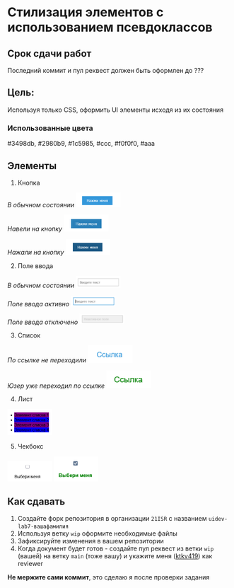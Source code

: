 # Стилизация элементов с использованием псевдоклассов

## Срок сдачи работ

Последний коммит и пул реквест должен быть оформлен до ???

## Цель:

Используя только CSS, оформить UI элементы исходя из их состояния

### Использованные цвета

#3498db, #2980b9, #1c5985, #ccc, #f0f0f0, #aaa

## Элементы

1. Кнопка

_В обычном состоянии_
<img width="20%" src="./.repo/assets/button-1.png"/>

_Навели на кнопку_
<img width="20%" src="./.repo/assets/button-2.png"/>

_Нажали на кнопку_
<img width="20%" src="./.repo/assets/button-3.png"/>

2. Поле ввода

_В обычном состоянии_
<img width="20%" src="./.repo/assets/input-1.png"/>

_Поле ввода активно_
<img width="20%" src="./.repo/assets/input-2.png"/>

_Поле ввода отключено_
<img width="20%" src="./.repo/assets/input-3.png"/>

3. Список

_По ссылке не переходили_
<img width="20%" src="./.repo/assets/link-1.png"/>

_Юзер уже переходил по ссылке_
<img width="20%" src="./.repo/assets/link-2.png"/>

4. Лист

<img width="20%" src="./.repo/assets/list.png"/>

5. Чекбокс

<img width="20%" src="./.repo/assets/checkbox-1.png"/>
<img width="20%" src="./.repo/assets/checkbox-2.png"/>

## Как сдавать

1. Создайте форк репозитория в организации `21ISR` с названием `uidev-lab7-вашафамилия`
2. Используя ветку `wip` оформите необходимые файлы
3. Зафиксируйте изменения в вашем репозитории
4. Когда документ будет готов - создайте пул реквест из ветки `wip` (вашей) на ветку `main` (тоже вашу) и укажите меня ([ktkv419](https://github.com/ktkv419)) как reviewer

**Не мержите сами коммит**, это сделаю я после проверки задания
